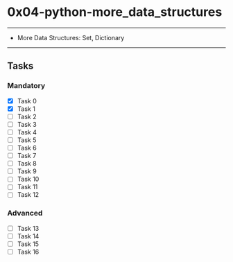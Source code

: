 # 0x04-python-more_data_structures

---
* More Data Structures: Set, Dictionary
---

## Tasks
### Mandatory 
- [x] Task 0
- [x] Task 1
- [ ] Task 2
- [ ] Task 3
- [ ] Task 4
- [ ] Task 5
- [ ] Task 6
- [ ] Task 7
- [ ] Task 8
- [ ] Task 9
- [ ] Task 10
- [ ] Task 11
- [ ] Task 12

### Advanced 
- [ ] Task 13
- [ ] Task 14
- [ ] Task 15
- [ ] Task 16
